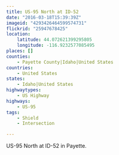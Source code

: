```yaml
---
title: US-95 North at ID-52
date: "2016-03-18T15:39:39Z"
imageid: "4293426464599574731"
flickrid: "25947678425"
location:
    latitude: 44.072621399295805
    longitude: -116.9232577085495
places: []
counties:
    - Payette County|Idaho|United States
countries:
    - United States
states:
    - Idaho|United States
highwaytypes:
    - US Highway
highways:
    - US-95
tags:
    - Shield
    - Intersection

---
```

US-95 North at ID-52 in Payette.